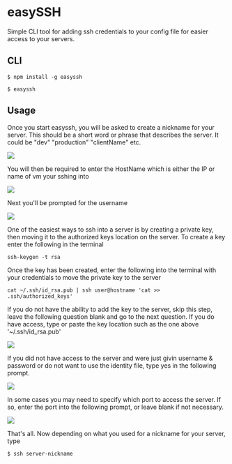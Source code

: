 # easySSH

Simple CLI tool for adding ssh credentials to your config file for easier access to your servers.

## CLI

```
$ npm install -g easyssh

$ easyssh
```

## Usage

Once you start easyssh, you will be asked to create a nickname for your server. This should be a short word or phrase that describes the server. It could be "dev" "production" "clientName" etc.

<img src="https://rawgit.com/kvieira90/EasySSH/master/media/sshconfig.png">

You will then be required to enter the HostName which is either the IP or name of vm your sshing into

<img src="https://rawgit.com/kvieira90/EasySSH/master/media/serverip.png">

Next you'll be prompted for the username

<img src="https://rawgit.com/kvieira90/EasySSH/master/media/username.png">

One of the easiest ways to ssh into a server is by creating a private key, then moving it to the authorized keys location on the server. To create a key enter the following in the terminal

```
ssh-keygen -t rsa
```
Once the key has been created, enter the following into the terminal with your credentials to move the private key to the server
```
cat ~/.ssh/id_rsa.pub | ssh user@hostname 'cat >> .ssh/authorized_keys'
```
If you do not have the ability to add the key to the server, skip this step, leave the following question blank and go to the next question. If you do have access, type or paste the key location such as the one above '~/.ssh/id_rsa.pub'

<img src="https://rawgit.com/kvieira90/EasySSH/master/media/identityfile.png">

If you did not have access to the server and were just givin username & password or do not want to use the identity file, type yes in the following prompt. 

<img src="https://rawgit.com/kvieira90/EasySSH/master/media/password.png">

In some cases you may need to specify which port to access the server. If so, enter the port into the following prompt, or leave blank if not necessary. 

<img src="https://rawgit.com/kvieira90/EasySSH/master/media/port.png">

That's all. Now depending on what you used for a nickname for your server, type

```
$ ssh server-nickname
```
